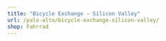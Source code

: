 ```yaml
---
title: "Bicycle Exchange - Silicon Valley"
url: /palo-alto/bicycle-exchange-silicon-valley/
shop: Fahrrad
---
```

